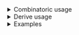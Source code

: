 <details>
<summary style="display: list-item;">Combinatoric usage</summary>

```no_run
# use bpaf::*;
# #[allow(dead_code)]
#[derive(Debug, Clone)]
pub struct Options {
    argument: Vec<u32>,
    switches: Vec<bool>,
}

pub fn options() -> OptionParser<Options> {
    let argument = long("argument")
        .help("important argument")
        .argument("ARG")
        .some("want at least one argument");
    let switches = long("switch")
        .help("some switch")
        .req_flag(true)
        .some("want at least one switch");
    construct!(Options { argument, switches }).to_options()
}
```

</details>
<details>
<summary style="display: list-item;">Derive usage</summary>

```no_run
# use bpaf::*;
# #[allow(dead_code)]
#[derive(Debug, Clone, Bpaf)]
#[bpaf(options)]
pub struct Options {
    /// important argument
    #[bpaf(argument("ARG"), some("want at least one argument"))]
    argument: Vec<u32>,
    /// some switch
    #[bpaf(long("switch"), req_flag(true), some("want at least one switch"))]
    switches: Vec<bool>,
}
```

</details>
<details>
<summary style="display: list-item;">Examples</summary>


Run inner parser as many times as possible collecting all the new results, but unlike
`many` needs to collect at least one element to succeed
```console
% app --argument 10 --argument 20 --switch
Options { argument: [10, 20], switches: [true] }
```

With not enough parameters to satisfy both parsers at least once - it fails
```console
% app 
want at least one argument
```

both parsers need to succeed to create a struct
```console
% app --argument 10
want at least one switch
```

For parsers that can succeed without consuming anything such as `flag` or `switch` - `many`
only collects values as long as they produce something
```console
% app --switch --argument 10
Options { argument: [10], switches: [true] }
```

In usage lines `some` items are indicated with `...`
```console
% app --help
Usage: --argument ARG... --switch...

Available options:
        --argument <ARG>  important argument
        --switch          some switch
    -h, --help            Prints help information
```

</details>
